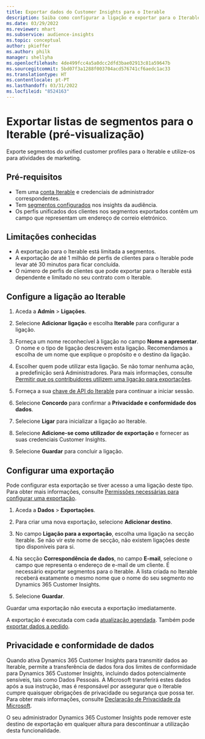 ```yaml
---
title: Exportar dados do Customer Insights para o Iterable
description: Saiba como configurar a ligação e exportar para o Iterable.
ms.date: 03/29/2022
ms.reviewer: mhart
ms.subservice: audience-insights
ms.topic: conceptual
author: pkieffer
ms.author: philk
manager: shellyha
ms.openlocfilehash: 4de499fcc4a5a0dcc2dfd3bae02913c81a59647b
ms.sourcegitcommit: 5bd07f3a1288f003704acd576741cf6aedc1ac33
ms.translationtype: HT
ms.contentlocale: pt-PT
ms.lasthandoff: 03/31/2022
ms.locfileid: "8524163"
---
```

# <a name="export-segment-lists-to-iterable-preview"></a>Exportar listas de segmentos para o Iterable (pré-visualização)

Exporte segmentos do unified customer profiles para o Iterable e utilize-os para atividades de marketing.

## <a name="prerequisites"></a>Pré-requisitos

-   Tem uma [conta Iterable](https://iterable.com/) e credenciais de administrador correspondentes.
-   Tem [segmentos configurados](segments.md) nos insights da audiência.
-   Os perfis unificados dos clientes nos segmentos exportados contêm um campo que representam um endereço de correio eletrónico.

## <a name="known-limitations"></a>Limitações conhecidas

- A exportação para o Iterable está limitada a segmentos.
- A exportação de até 1 milhão de perfis de clientes para o Iterable pode levar até 30 minutos para ficar concluída. 
- O número de perfis de clientes que pode exportar para o Iterable está dependente e limitado no seu contrato com o Iterable.

## <a name="set-up-connection-to-iterable"></a>Configure a ligação ao Iterable

1. Aceda a **Admin** > **Ligações**.

1. Selecione **Adicionar ligação** e escolha **Iterable** para configurar a ligação.

1. Forneça um nome reconhecível à ligação no campo **Nome a apresentar**. O nome e o tipo de ligação descrevem esta ligação. Recomendamos a escolha de um nome que explique o propósito e o destino da ligação.

1. Escolher quem pode utilizar esta ligação. Se não tomar nenhuma ação, a predefinição será Administradores. Para mais informações, consulte [Permitir que os contribuidores utilizem uma ligação para exportações](connections.md#allow-contributors-to-use-a-connection-for-exports).

1. Forneça a sua [chave de API do Iterable](https://support.iterable.com/hc/en-us/articles/360043464871) para continuar a iniciar sessão. 

1. Selecione **Concordo** para confirmar a **Privacidade e conformidade dos dados**.

1. Selecione **Ligar** para inicializar a ligação ao Iterable.

1. Selecione **Adicione-se como utilizador de exportação** e fornecer as suas credenciais Customer Insights.

1. Selecione **Guardar** para concluir a ligação.

## <a name="configure-an-export"></a>Configurar uma exportação

Pode configurar esta exportação se tiver acesso a uma ligação deste tipo. Para obter mais informações, consulte [Permissões necessárias para configurar uma exportação](export-destinations.md#set-up-a-new-export).

1. Aceda a **Dados** > **Exportações**.

1. Para criar uma nova exportação, selecione **Adicionar destino**.

1. No campo **Ligação para a exportação**, escolha uma ligação na secção Iterable. Se não vir este nome de secção, não existem ligações deste tipo disponíveis para si.

3. Na secção **Correspondência de dados**, no campo **E-mail**, selecione o campo que representa o endereço de e-mail de um cliente. É necessário exportar segmentos para o Iterable. A lista criada no Iterable receberá exatamente o mesmo nome que o nome do seu segmento no Dynamics 365 Customer Insights.

1. Selecione **Guardar**.

Guardar uma exportação não executa a exportação imediatamente.

A exportação é executada com cada [atualização agendada](system.md#schedule-tab). Também pode [exportar dados a pedido](export-destinations.md#run-exports-on-demand). 


## <a name="data-privacy-and-compliance"></a>Privacidade e conformidade de dados

Quando ativa Dynamics 365 Customer Insights para transmitir dados ao Iterable, permite a transferência de dados fora dos limites de conformidade para Dynamics 365 Customer Insights, incluindo dados potencialmente sensíveis, tais como Dados Pessoais. A Microsoft transferirá estes dados após a sua instrução, mas é responsável por assegurar que o Iterable cumpre quaisquer obrigações de privacidade ou segurança que possa ter. Para obter mais informações, consulte [Declaração de Privacidade da Microsoft](https://go.microsoft.com/fwlink/?linkid=396732).

O seu administrador Dynamics 365 Customer Insights pode remover este destino de exportação em qualquer altura para descontinuar a utilização desta funcionalidade.
